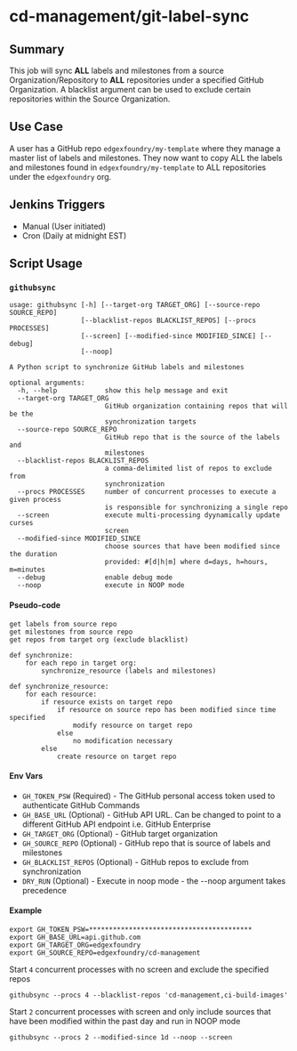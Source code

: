 # cd-management/git-label-sync

## Summary

This job will sync **ALL** labels and milestones from a source Organization/Repository to **ALL** repositories under a specified GitHub Organization. A blacklist argument can be used to exclude certain repositories within the Source Organization.

## Use Case

A user has a GitHub repo `edgexfoundry/my-template` where they manage a master list of labels and milestones. They now want to copy ALL the labels and milestones found in `edgexfoundry/my-template` to ALL repositories under the `edgexfoundry` org.

## Jenkins Triggers

* Manual (User initiated)
* Cron (Daily at midnight EST)

## Script Usage

### `githubsync`
```Script
usage: githubsync [-h] [--target-org TARGET_ORG] [--source-repo SOURCE_REPO]
                  [--blacklist-repos BLACKLIST_REPOS] [--procs PROCESSES]
                  [--screen] [--modified-since MODIFIED_SINCE] [--debug]
                  [--noop]

A Python script to synchronize GitHub labels and milestones

optional arguments:
  -h, --help            show this help message and exit
  --target-org TARGET_ORG
                        GitHub organization containing repos that will be the
                        synchronization targets
  --source-repo SOURCE_REPO
                        GitHub repo that is the source of the labels and
                        milestones
  --blacklist-repos BLACKLIST_REPOS
                        a comma-delimited list of repos to exclude from
                        synchronization
  --procs PROCESSES     number of concurrent processes to execute a given process
                        is responsible for synchronizing a single repo
  --screen              execute multi-processing dyynamically update curses
                        screen
  --modified-since MODIFIED_SINCE
                        choose sources that have been modified since the duration
                        provided: #[d|h|m] where d=days, h=hours, m=minutes
  --debug               enable debug mode
  --noop                execute in NOOP mode
```

#### Pseudo-code
```Script
get labels from source repo
get milestones from source repo
get repos from target org (exclude blacklist)

def synchronize:
    for each repo in target org:
        synchronize_resource (labels and milestones)

def synchronize_resource:
    for each resource:
        if resource exists on target repo
            if resource on source repo has been modified since time specified
                modify resource on target repo
            else
                no modification necessary
        else
            create resource on target repo
```

#### Env Vars

* `GH_TOKEN_PSW`       (Required) - The GitHub personal access token used to authenticate GitHub Commands
* `GH_BASE_URL`        (Optional) - GitHub API URL. Can be changed to point to a different GitHub API endpoint i.e. GitHub Enterprise
* `GH_TARGET_ORG`      (Optional) - GitHub target organization
* `GH_SOURCE_REPO`     (Optional) - GitHub repo that is source of labels and milestones
* `GH_BLACKLIST_REPOS` (Optional) - GitHub repos to exclude from synchronization
* `DRY_RUN`            (Optional) - Execute in noop mode - the --noop argument takes precedence

#### Example

```Script
export GH_TOKEN_PSW=*****************************************
export GH_BASE_URL=api.github.com
export GH_TARGET_ORG=edgexfoundry
export GH_SOURCE_REPO=edgexfoundry/cd-management
```

Start `4` concurrent processes with no screen and exclude the specified repos
```Script
githubsync --procs 4 --blacklist-repos 'cd-management,ci-build-images'
```

Start `2` concurrent processes with screen and only include sources that have been modified within the past day and run in NOOP mode
```Script
githubsync --procs 2 --modified-since 1d --noop --screen
```